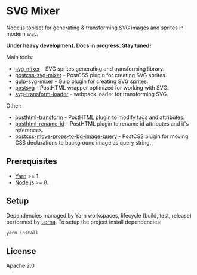 # SVG Mixer

Node.js toolset for generating & transforming SVG images and sprites in modern way. 

**Under heavy development. Docs in progress. Stay tuned!**

Main tools:

- [svg-mixer](packages/svg-mixer) - SVG sprites generating and transforming library.
- [postcss-svg-mixer](packages/postcss-svg-mixer) - PostCSS plugin for creating SVG sprites.
- [gulp-svg-mixer](packages/gulp-svg-mixer) - Gulp plugin for creating SVG sprites.
- [postsvg](packages/postsvg) - PostHTML wrapper optimized for working with SVG.
- [svg-transform-loader](packages/svg-transform-loader) - webpack loader for transforming SVG.

Other:

- [posthtml-transform](packages/posthtml-transform) - PostHTML plugin to modify tags and attributes.
- [posthtml-rename-id](packages/posthtml-rename-id) - PostHTML plugin to rename id attributes and it's references.
- [postcss-move-props-to-bg-image-query](packages/postcss-move-props-to-bg-image-query) - 
  PostCSS plugin for moving CSS declarations to background image as query string.

## Prerequisites

- [Yarn](https://yarnpkg.com) >= 1.
- [Node.js](https://nodejs.org) >= 8.

## Setup

Dependencies managed by Yarn workspaces, lifecycle (build, test, release) performed by [Lerna](https://github.com/lerna/lerna).
To setup the project install dependencies: 

```sh
yarn install
```

## License 

Apache 2.0
